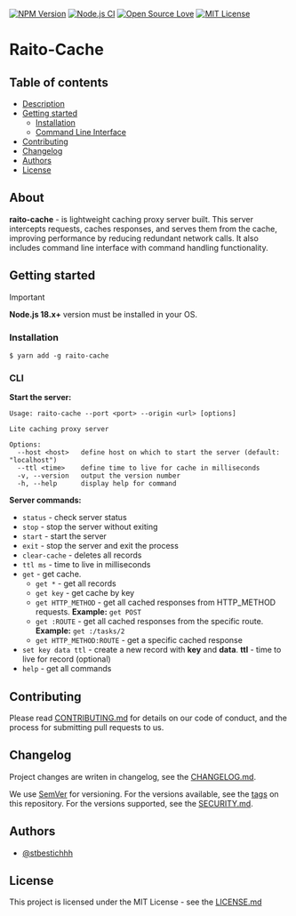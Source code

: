 [![NPM Version](https://img.shields.io/npm/v/raito-cache)](https://www.npmjs.com/package/raito-cache)
[![Node.js CI](https://github.com/stbestichhh/raito-cache/actions/workflows/node.js.yml/badge.svg)](https://github.com/stbestichhh/raito-cache/actions/workflows/node.js.yml)
[![Open Source Love](https://badges.frapsoft.com/os/v1/open-source.svg?v=103)](https://github.com/ellerbrock/open-source-badges/)
[![MIT License](https://img.shields.io/badge/License-MIT-green.svg)](LICENSE)

# Raito-Cache

## Table of contents

* [Description](#about)
* [Getting started](#getting-started)
  * [Installation](#installation)
  * [Command Line Interface](#cli)
* [Contributing](#contributing)
* [Changelog](#changelog)
* [Authors](#authors)
* [License](#license)

## About

**raito-cache** - is lightweight caching proxy server built. This server intercepts requests, caches responses, and serves them from the cache, improving performance by reducing redundant network calls. It also includes command line interface with command handling functionality.

## Getting started

> [!IMPORTANT]
> **Node.js 18.x+** version must be installed in your OS.

### Installation
  ```shell
  $ yarn add -g raito-cache
  ```

### CLI

**Start the server:**
```text
Usage: raito-cache --port <port> --origin <url> [options]

Lite caching proxy server

Options:
  --host <host>   define host on which to start the server (default: "localhost")
  --ttl <time>    define time to live for cache in milliseconds
  -v, --version   output the version number
  -h, --help      display help for command
```

**Server commands:**
* `status` - check server status
* `stop` - stop the server without exiting
* `start` - start the server
* `exit` - stop the server and exit the process
* `clear-cache` - deletes all records
* `ttl ms` - time to live in milliseconds
* `get` - get cache.
  * `get *` - get all records
  * `get key` - get cache by key
  * `get HTTP_METHOD` - get all cached responses from HTTP_METHOD requests. **Example:** `get POST`
  * `get :ROUTE` - get all cached responses from the specific route. **Example:** `get :/tasks/2`
  * `get HTTP_METHOD:ROUTE` - get a specific cached response
* `set key data ttl` - create a new record with **key** and **data**. **ttl** - time to live for record (optional)
* `help` - get all commands

## Contributing

Please read [CONTRIBUTING.md](CONTRIBUTING.md) for details on our code of conduct, and the process for submitting pull requests to us.

## Changelog

Project changes are writen in changelog, see the [CHANGELOG.md](CHANGELOG.md).

We use [SemVer](https://semver.org/) for versioning.
For the versions available, see the [tags](https://github.com/stbestichhh/raito-cache/tags) on this repository.
For the versions supported, see the [SECURITY.md](SECURITY.md).

## Authors

- [@stbestichhh](https://www.github.com/stbestichhh)

## License

This project is licensed under the MIT License - see the [LICENSE.md](LICENSE)
